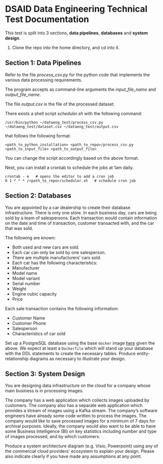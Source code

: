 # DSAID Data Engineering Technical Test Documentation

This test is split into 3 sections, **data pipelines**, **databases** and **system design**. 

1. Clone the repo into the home directory, and cd into it.

## Section 1: Data Pipelines
Refer to the file *process_csv.py* for the python code that implements the various data processing requirements.

The program accepts as command-line arguments the *input_file_name* and *output_file_name*.

The file *output.csv* is the file of the processed dataset.

There exists a shell script *scheduler.sh* with the following command:

    /usr/bin/python ~/dataeng_test/process_csv.py ~/dataeng_test/dataset.csv ~/dataeng_test/output.csv
 
that follows the following format:

    <path_to_python_installation> <path_to_repo>/process_csv.py <path_to_input_file> <path_to_output_file>

You can change the script accordingly based on the above format.

Next, you can install a crontab to schedule the jobs at 1am daily.

    crontab - e   # opens the editor to add a cron job
    0 1 * * * /<path_to_repo>/scheduler.sh   # schedule cron job


## Section 2: Databases
You are appointed by a car dealership to create their database infrastructure. There is only one store. In each business day, cars are being sold by a team of salespersons. Each transaction would contain information on the date and time of transaction, customer transacted with, and the car that was sold. 

The following are known:
- Both used and new cars are sold.
- Each car can only be sold by one salesperson.
- There are multiple manufacturers’ cars sold.
- Each car has the following characteristics:
- Manufacturer
- Model name
- Model variant
- Serial number
- Weight
- Engine cubic capacity
- Price

Each sale transaction contains the following information:
- Customer Name
- Customer Phone
- Salesperson
- Characteristics of car sold

Set up a PostgreSQL database using the base `docker` image [here](https://hub.docker.com/_/postgres) given the above. We expect at least a `Dockerfile` which will stand up your database with the DDL statements to create the necessary tables. Produce entity-relationship diagrams as necessary to illustrate your design.

## Section 3: System Design
You are designing data infrastructure on the cloud for a company whose main business is in processing images. 

The company has a web application which collects images uploaded by customers. The company also has a separate web application which provides a stream of images using a Kafka stream. The company’s software engineers have already some code written to process the images. The company  would like to save processed images for a minimum of 7 days for archival purposes. Ideally, the company would also want to be able to have some Business Intelligence (BI) on key statistics including number and type of images processed, and by which customers.

Produce a system architecture diagram (e.g. Visio, Powerpoint) using any of the commercial cloud providers' ecosystem to explain your design. Please also indicate clearly if you have made any assumptions at any point.


